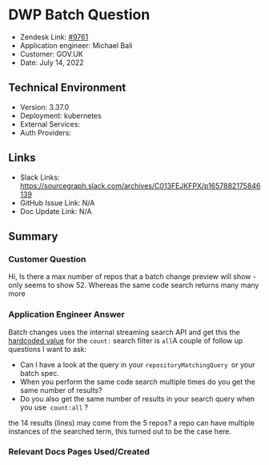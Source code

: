 
# DWP Batch Question <!-- Ticket Title  Hint: include keywords to make it searchable -->

- Zendesk Link: [#9761](https://sourcegraph.zendesk.com/agent/tickets/9761)
- Application engineer: Michael Bali
- Customer: GOV.UK <!-- Redact if this contains personally identifying information -->
- Date: July 14, 2022

<!-- Data populated from integration, speak to Ben Gordon or Michael Bali if not working -->
<!-- During Internal team trial, fill missing data manually (we are waiting for all data to sync) -->

## Technical Environment
- Version: 3.37.0​
- Deployment: kubernetes
- External Services:
- Auth Providers:


## Links
<!-- Data for application engineer manual entry -->
- Slack Links: https://sourcegraph.slack.com/archives/C013FEJKFPX/p1657882175846139
- GitHub Issue Link: N/A
- Doc Update Link: N/A

## Summary
### Customer Question

Hi, Is there a max number of repos that a batch change preview will show - only seems to show 52. Whereas the same code search returns many many more

### Application Engineer Answer

Batch changes uses the internal streaming search API and get this the [hardcoded value](https://sourcegraph.com/github.com/sourcegraph/sourcegraph/-/blob/enterprise/internal/batches/service/workspace_resolver.go?L485) for the `count:` search filter is `all`A couple of follow up questions I want to ask:
- Can I have a look at the query in your `repositoryMatchingQuery `or your batch spec.
- When you perform the same code search multiple times do you get the same number of results?
- Do you also get the same number of results in your search query when you use  `count:all` ?

the 14 results (lines) may come from the 5 repos?
a repo can have multiple instances of the searched term, this turned out to be the case here.

### Relevant Docs Pages Used/Created

<!-- Once complete, upload a copy to https://github.com/sourcegraph/support-tools-internal/tree/main/resolved-tickets as a .md file -->
<!-- Name the file 9761.md -->
